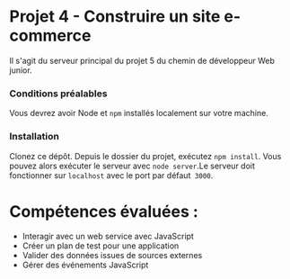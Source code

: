 # Projet 4 - Construire un site e-commerce

Il s'agit du serveur principal du projet 5 du chemin de développeur Web junior.

### Conditions préalables ###

Vous devrez avoir Node et `npm` installés localement sur votre machine.

### Installation ###

Clonez ce dépôt. Depuis le dossier du projet, exécutez `npm install`. Vous pouvez alors exécuter le serveur avec `node server`.Le serveur doit fonctionner sur `localhost` avec le port par défaut` 3000`.

# Compétences évaluées : 

- Interagir avec un web service avec JavaScript 
- Créer un plan de test pour une application
- Valider des données issues de sources externes
- Gérer des événements JavaScript

